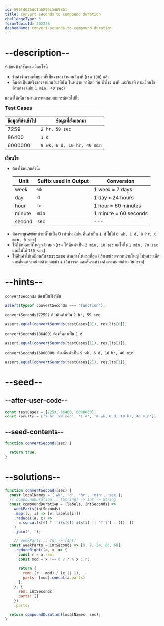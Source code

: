 ```yaml
---
id: 596fd036dc1ab896c5db98b1
title: Convert seconds to compound duration
challengeType: 5
forumTopicId: 302236
dashedName: convert-seconds-to-compound-duration
---
```


# --description--

ห้เขียนฟังก์ชันตามเงื่อนไขนี้

<ul>
  <li>รับค่าจำนวนเต็มบวกที่เป็นค่าของจำนวนวินาที (เช่น <code>100</code>) แล้ว</li>
  <li>คืนค่าเป็นสตริงของจำนวนวินาทีนั้น ในหน่วย อาทิตย์ วัน ชั่วโมง นาที และวินาที ตามเงื่อนไขด้านล่าง (เช่น <code>1 min, 40 sec</code>)</li>
</ul>

แสดงให้เห็นว่าผ่านการทดสอบสามกรณีต่อไปนี้:

<div style='font-size:115%; font-weight: bold;'>Test Cases</div>

| ข้อมูลที่ส่งเข้าไป | ข้อมูลที่ส่งออกมา                         |
| ------------ | ------------------------------------- |
| 7259         | <code>2 hr, 59 sec</code>             |
| 86400        | <code>1 d</code>                      |
| 6000000      | <code>9 wk, 6 d, 10 hr, 40 min</code> |

<div style="font-size:115%; font-weight: bold;">เงื่อนไข</div>
<ul>
  <li>
    ต้องใช้หน่วยดังนี้:

| Unit   | Suffix used in Output | Conversion            |
| ------ | --------------------- | --------------------- |
| week   | <code>wk</code>       | 1 week = 7 days       |
| day    | <code>d</code>        | 1 day = 24 hours      |
| hour   | <code>hr</code>       | 1 hour = 60 minutes   |
| minute | <code>min</code>      | 1 minute = 60 seconds |
| second | <code>sec</code>      | ---                   |

  </li>
  <li>
    ต้องระบุ<strong>เฉพาะ</strong>หน่วยที่ไม่เป็น 0 เท่านั้น (เช่น คืนค่าเป็น <code>1 d</code> ไม่ใช่ <code>0 wk, 1 d, 0 hr, 0 min, 0 sec</code>)
  </li>
  <li>
    ให้ใช้หน่อยที่ใหญ่กว่าเสมอ (เช่น ให้คืนค่าเป็น <code>2 min, 10 sec</code> แต่ไม่ใช่ <code>1 min, 70 sec</code> และไม่ใช่ <code>130 sec</code>).
  </li>
  <li>
    ให้คืนค่าให้เหมือนกับ test case ด้านล่างให้มากที่สุด (เรียงหน่วยจากหน่วยใหญ่ ไปหน่วยเล็ก และคั่นแต่ละหน่วยด้วยคอมม่า + เว้นวรรค และคั่นระหว่างค่าและหน่วยด้วยเว้นวรรค)
  </li>
</ul>

# --hints--

`convertSeconds` ต้องเป็นฟังก์ชัน

```js
assert(typeof convertSeconds === 'function');
```

`convertSeconds(7259)` ต้องคืนค่าเป็น `2 hr, 59 sec`

```js
assert.equal(convertSeconds(testCases[0]), results[0]);
```

`convertSeconds(86400)` ต้องคืนค่าเป็น `1 d`

```js
assert.equal(convertSeconds(testCases[1]), results[1]);
```

`convertSeconds(6000000)` ต้องคืนค่าเป็น `9 wk, 6 d, 10 hr, 40 min`

```js
assert.equal(convertSeconds(testCases[2]), results[2]);
```

# --seed--

## --after-user-code--

```js
const testCases = [7259, 86400, 6000000];
const results = ['2 hr, 59 sec', '1 d', '9 wk, 6 d, 10 hr, 40 min'];
```

## --seed-contents--

```js
function convertSeconds(sec) {

  return true;
}
```

# --solutions--

```js
function convertSeconds(sec) {
  const localNames = ['wk', 'd', 'hr', 'min', 'sec'];
  // compoundDuration :: [String] -> Int -> String
  const compoundDuration = (labels, intSeconds) =>
    weekParts(intSeconds)
    .map((v, i) => [v, labels[i]])
    .reduce((a, x) =>
      a.concat(x[0] ? [`${x[0]} ${x[1] || '?'}`] : []), []
    )
    .join(', ');

    // weekParts :: Int -> [Int]
  const weekParts = intSeconds => [0, 7, 24, 60, 60]
    .reduceRight((a, x) => {
      const r = a.rem;
      const mod = x !== 0 ? r % x : r;

      return {
        rem: (r - mod) / (x || 1),
        parts: [mod].concat(a.parts)
      };
    }, {
      rem: intSeconds,
      parts: []
    })
    .parts;

  return compoundDuration(localNames, sec);
}
```
